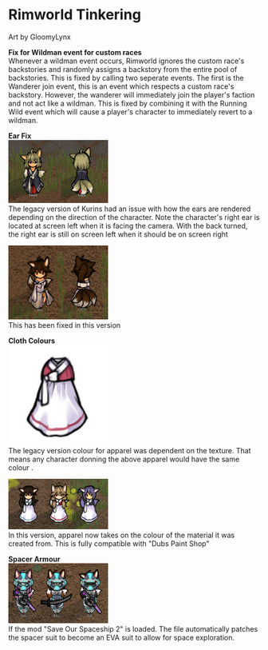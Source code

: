 # Rimworld Tinkering
Art by GloomyLynx

**Fix for Wildman event for custom races**<br/>
Whenever a wildman event occurs, Rimworld ignores the custom race's backstories and randomly assigns a backstory from the entire pool of backstories. This is fixed by calling two seperate events. The first is the Wanderer join event, this is an event which respects a custom race's backstory. However, the wanderer will immediately join the player's faction and not act like a wildman. This is fixed by combining it with the Running Wild event which will cause a player's character to immediately revert to a wildman.


**Ear Fix**<br/>
<img src = "images/rimworld_DRNTF_legacy_ear.png" width = 200><br/>
The legacy version of Kurins had an issue with how the ears are rendered depending on the direction of the character. Note the character's right ear is located at screen left when it is facing the camera. With the back turned, the right ear is still on screen left when it should be on screen right

<img src = "images/rimworld_DRNTF_fixed_ear.png" width = 200><br/>
This has been fixed in this version


**Cloth Colours**<br/>
<img src = "images/rimworld_DRNTF_simple_dress.png" width = 200><br/>
The legacy version colour for apparel was dependent on the texture. That means any character donning the above apparel would have the same colour .

<img src = "images/rimworld_DRNTF_coloured_clothes.png" width = 200><br/>
In this version, apparel now takes on the colour of the material it was created from. This is fully compatible with "Dubs Paint Shop"


**Spacer Armour**<br/>
<img src = "images/rimworld_DRNTF_spacer.png" width = 200><br/>
If the mod "Save Our Spaceship 2" is loaded. The file automatically patches the spacer suit to become an EVA suit to allow for space exploration.

